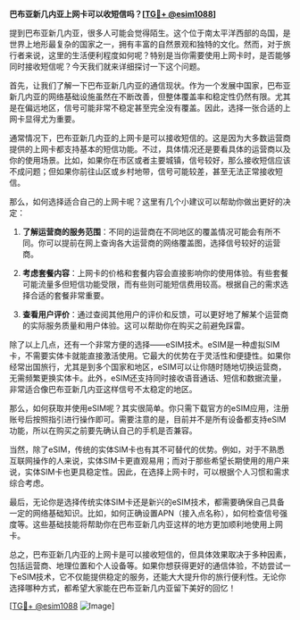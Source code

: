 **巴布亚新几内亚上网卡可以收短信吗？[[TG💪+ @esim1088](https://t.me/s/esim1088)]**

提到巴布亚新几内亚，很多人可能会觉得陌生。这个位于南太平洋西部的岛国，是世界上地形最复杂的国家之一，拥有丰富的自然景观和独特的文化。然而，对于旅行者来说，这里的生活便利程度如何呢？特别是当你需要使用上网卡时，是否能够同时接收短信呢？今天我们就来详细探讨一下这个问题。

首先，让我们了解一下巴布亚新几内亚的通信现状。作为一个发展中国家，巴布亚新几内亚的网络基础设施虽然在不断改善，但整体覆盖率和稳定性仍然有限。尤其是在偏远地区，信号可能非常不稳定甚至完全没有覆盖。因此，选择一张合适的上网卡显得尤为重要。

通常情况下，巴布亚新几内亚的上网卡是可以接收短信的。这是因为大多数运营商提供的上网卡都支持基本的短信功能。不过，具体情况还是要看具体的运营商以及你的使用场景。比如，如果你在市区或者主要城镇，信号较好，那么接收短信应该不成问题；但如果你前往山区或乡村地带，信号可能较差，甚至无法正常接收短信。

那么，如何选择适合自己的上网卡呢？这里有几个小建议可以帮助你做出更好的决定：

1. **了解运营商的服务范围**：不同的运营商在不同地区的覆盖情况可能会有所不同。你可以提前在网上查询各大运营商的网络覆盖图，选择信号较好的运营商。

2. **考虑套餐内容**：上网卡的价格和套餐内容会直接影响你的使用体验。有些套餐可能流量多但短信功能受限，而有些则可能短信费用较高。根据自己的需求选择合适的套餐非常重要。

3. **查看用户评价**：通过查阅其他用户的评价和反馈，可以更好地了解某个运营商的实际服务质量和用户体验。这可以帮助你在购买之前避免踩雷。

除了以上几点，还有一个非常方便的选择——eSIM技术。eSIM是一种虚拟SIM卡，不需要实体卡就能直接激活使用。它最大的优势在于灵活性和便捷性。如果你经常出国旅行，尤其是到多个国家和地区，eSIM可以让你随时随地切换运营商，无需频繁更换实体卡。此外，eSIM还支持同时接收语音通话、短信和数据流量，非常适合像巴布亚新几内亚这样信号不太稳定的地区。

那么，如何获取并使用eSIM呢？其实很简单。你只需下载官方的eSIM应用，注册账号后按照指引进行操作即可。需要注意的是，目前并不是所有设备都支持eSIM功能，所以在购买之前要先确认自己的手机是否兼容。

当然，除了eSIM，传统的实体SIM卡也有其不可替代的优势。例如，对于不熟悉互联网操作的人来说，实体SIM卡更直观易用；而对于那些希望长期使用的用户来说，实体SIM卡也更具稳定性。因此，在选择上网卡时，可以根据个人习惯和需求综合考虑。

最后，无论你是选择传统实体SIM卡还是新兴的eSIM技术，都需要确保自己具备一定的网络基础知识。比如，如何正确设置APN（接入点名称），如何检查信号强度等。这些基础技能将帮助你在巴布亚新几内亚这样的地方更加顺利地使用上网卡。

总之，巴布亚新几内亚的上网卡是可以接收短信的，但具体效果取决于多种因素，包括运营商、地理位置和个人设备等。如果你想获得更好的通信体验，不妨尝试一下eSIM技术，它不仅能提供稳定的服务，还能大大提升你的旅行便利性。无论你选择哪种方式，都希望大家能在巴布亚新几内亚留下美好的回忆！

[[TG💪+ @esim1088](https://t.me/s/esim1088) ![Image](https://i.postimg.cc/4NQfJmqS/Snipaste-2025-05-13-00-14-12.png)]